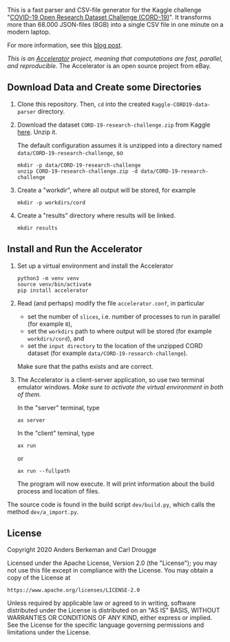 This is a fast parser and CSV-file generator for the Kaggle challenge
"[COVID-19 Open Research Dataset Challenge
(CORD-19)](https://www.kaggle.com/allen-institute-for-ai/CORD-19-research-challenge/)".
It transforms more than 68.000 JSON-files (8GB) into a single CSV file
in one minute on a modern laptop.

For more information, see this [blog post](https://exax.org/example/2020/04/13/covid.html).

*This is an [Accelerator](https://github.com/ebay/accelerator)
project, meaning that computations are fast, parallel, and
reproducible.* The Accelerator is an open source project from eBay.


Download Data and Create some Directories
-------------

1. Clone this repository.
   Then, `cd` into the created `Kaggle-CORD19-data-parser` directory.


1. Download the dataset `CORD-19-research-challenge.zip` from Kaggle
   [here](https://www.kaggle.com/allen-institute-for-ai/CORD-19-research-challenge).
   Unzip it.

   The default configuration assumes it is unzipped into a directory named `data/CORD-19-research-challenge`, so

   ```
   mkdir -p data/CORD-19-research-challenge
   unzip CORD-19-research-challenge.zip -d data/CORD-19-research-challenge
   ```


1. Create a "workdir", where all output will be stored, for example

   ```
   mkdir -p workdirs/cord
   ```


1. Create a "results" directory where results will be linked.

   ```
   mkdir results
   ```


Install and Run the Accelerator
-------------

1. Set up a virtual environment and install the Accelerator

   ```
   python3 -m venv venv
   source venv/bin/activate
   pip install accelerator
   ```                                           


1. Read (and perhaps) modify the file `accelerator.conf`, in particular

   - set the number of `slices`, i.e. number of processes to run in parallel (for example `8`),
   - set the `workdirs` path to where output will be stored (for example `workdirs/cord`), and
   - set the `input directory` to the location of the unzipped CORD dataset (for example `data/CORD-19-research-challenge`).

   Make sure that the paths exists and are correct.
   

1. The Accelerator is a client-server application, so use two terminal
   emulator windows.  *Make sure to activate the virtual environment in
   both of them.*

   In the "server" terminal, type
   ```
   ax server
   ```

   In the "client" teminal, type
   ```
   ax run
   ```
   or
   ```
   ax run --fullpath
   ```

   The program will now execute.  It will print information about the build process and location of files.


The source code is found in the build script `dev/build.py`, which
calls the method `dev/a_import.py`.



License
-------

Copyright 2020 Anders Berkeman and Carl Drougge

Licensed under the Apache License, Version 2.0 (the "License"); you
may not use this file except in compliance with the License. You may
obtain a copy of the License at

```
https://www.apache.org/licenses/LICENSE-2.0
```

Unless required by applicable law or agreed to in writing, software
distributed under the License is distributed on an "AS IS" BASIS,
WITHOUT WARRANTIES OR CONDITIONS OF ANY KIND, either express or
implied. See the License for the specific language governing
permissions and limitations under the License.
